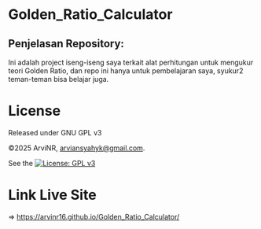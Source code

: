 # Golden_Ratio_Calculator
## Penjelasan Repository:
Ini adalah project iseng-iseng saya terkait alat perhitungan untuk mengukur teori Golden Ratio, dan repo ini hanya untuk pembelajaran saya, syukur2 teman-teman bisa belajar juga.

# License
Released under GNU GPL v3

©2025 ArviNR, arviansyahyk@gmail.com. 

See the [![License: GPL v3](https://img.shields.io/badge/License-GPLv3-blue.svg)](LICENSE)

# Link Live Site
=> https://arvinr16.github.io/Golden_Ratio_Calculator/
